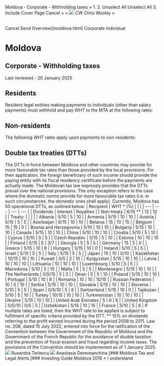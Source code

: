 Moldova - Corporate - Withholding taxes
×
1.
2.
Unselect All
Unselect All
3.
Include Cover Page
Cancel
×
×
![](-/media/world-wide-tax-summaries/attachments/global---chris-wooley.ashx%3Frev=ac5e5f3223b34096b1afc2a6009c7320&revision=ac5e5f32-23b3-4096-b1af-c2a6009c7320&hash=859B7ADC84DC2CBEC9760E9E6EE7DE6D0A8BFCDF)
CW
Chris Wooley
×
######
Cancel
Send
Overview](moldova.html)
Corporate
Individual
# Moldova
## Corporate - Withholding taxes
Last reviewed - 20 January 2025
## Residents
Resident legal entities making payments to individuals (other than salary payments) must withhold and pay WHT to the MTA at the following rates:
## Non-residents
The following WHT rates apply upon payments to non-residents:
## Double tax treaties (DTTs)
The DTTs in force between Moldova and other countries may provide for more favourable tax rates than those provided by the local provisions. For their application, the foreign beneficiary of such income should provide the paying entity with its fiscal residency certificate before the payments are actually made. The Moldovan tax law expressly provides that the DTTs prevail over the national provisions. The only exception refers to the case where the domestic norms provide for more favourable tax rates (i.e. in such circumstances, the domestic ones shall apply).
Currently, Moldova has 50 operational DTTs, as outlined below:
| Recipient | WHT \* (%) | | |
| --- | --- | --- | --- |
| Dividends | Interest | Royalties |
| Non-treaty | 6/15 \*\* | 12 | 12 |
| Treaty: |  |  |  |
| Albania | 5/10 | 5 | 10 |
| Armenia | 5/15 | 10 | 10 |
| Austria | 5/15 | 5 | 5 |
| Azerbaijan | 8/15 | 10 | 10 |
| Belarus | 15 | 10 | 15 |
| Belgium | 15 | 15 | 0 |
| Bosnia and Herzegovina | 5/10 | 10 | 10 |
| Bulgaria | 5/15 | 10 | 10 |
| Canada | 5/15 | 10 | 10 |
| China | 5/10 | 10 | 10 |
| Croatia | 5/10 | 5 | 10 |
| Cyprus | 5/10 | 5 | 5 |
| Czech Republic | 5/15 | 5 | 10 |
| Estonia | 10 | 10 | 10 |
| Finland | 5/15 | 5 | 3/7 |
| Georgia | 5 | 5 | 5 |
| Germany | 15 | 5 | 0 |
| Greece | 5/15 | 10 | 8 |
| Hungary | 5/15 | 10 | 0 |
| Ireland | 5/10 | 5 | 5 |
| Israel | 5/10 | 5 | 5 |
| Italy | 5/15 | 5 | 5 |
| Japan | 15 | 10 | 0/10 |
| Kazakhstan | 10/15 | 10 | 10 |
| Kuwait | 0/5 | 2 | 10 |
| Kyrgyzstan | 5/15 | 10 | 10 |
| Latvia | 10 | 10 | 10 |
| Lithuania | 10 | 10 | 10 |
| Luxembourg | 5/10 | 5 | 5 |
| Macedonia | 5/10 | 5 | 10 |
| Malta | 5 | 5 | 5 |
| Montenegro | 5/15 | 10 | 10 |
| The Netherlands | 0/5/15 | 5 | 2 |
| Oman | 5 | 5 | 10 |
| Poland | 5/15 | 10 | 10 |
| Portugal | 5/10 | 10 | 8 |
| Romania | 10 | 10 | 10/15 |
| Russian Federation | 10 | 0 | 10 |
| Serbia | 5/15 | 10 | 10 |
| Slovakia | 5/15 | 10 | 10 |
| Slovenia | 5/10 | 5 | 5 |
| Spain | 0/5/10 | 5 | 8 |
| Switzerland | 5/15 | 10 | 0 |
| Tajikistan | 5/10 | 5 | 10 |
| Turkey | 10/15 | 10 | 10 |
| Turkmenistan | 10 | 10 | 10 |
| Ukraine | 5/15 | 10 | 10 |
| United Arab Emirates | 5 | 6 | 6 |
| United Kingdom | 0/5/10 | 0/5 | 5 |
| Uzbekistan | 5/15 | 10 | 15 |
| France | 5/10 | 5 | 6 |
If multiple rates are listed, then the WHT rate to be applied is subject to fulfilment of specific criteria provided by the DTT.
\*\* 15% on dividends referring to the profit earned incurred during the period 2008 to 2011.
Law no. 208, dated 15 July 2022, entered into force for the ratification of the Convention between the Government of the Republic of Moldova and the Government of the French Republic for the avoidance of double taxation and the prevention of fiscal evasion and fraud regarding income taxes. The provisions of the Convention should be implemented as of 1 January 2025.
![](-/media/world-wide-tax-summaries/attachments/moldova---ruxandra_tarlescu.ashx%3Frev=b1f58d1ef2f442bab2e33b4fa8ceb35b&revision=b1f58d1e-f2f4-42ba-b2e3-3b4fa8ceb35b&hash=C581332B5711E1F28905A1887806D89838E9D426)
Ruxandra Tarlescu
![](-/media/world-wide-tax-summaries/moldovaanastasia-dereveanchinamoldova--anastasia-dereveanchinajpg20200702012626178.ashx%3Frev=5890e3826d154152928547e13120ce4b&revision=5890e382-6d15-4152-9285-47e13120ce4b&hash=C1B338DECFAD8FAA9F4661660E1D3F4E4982BFBB)
Anastasia Dereveanchina
[### Moldova Tax and Legal Alerts
[### Investing Guide Moldova 2016
×
I understand